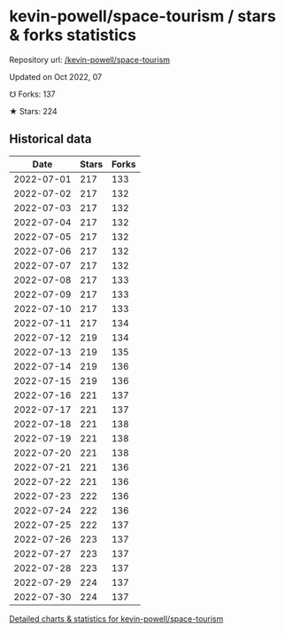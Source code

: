 # kevin-powell/space-tourism / stars & forks statistics

Repository url: [/kevin-powell/space-tourism](https://github.com/kevin-powell/space-tourism)

Updated on Oct 2022, 07

☋ Forks: 137

★ Stars: 224

## Historical data
| Date | Stars | Forks |
|------|-------|-------|
| 2022-07-01 | 217 | 133 | 
| 2022-07-02 | 217 | 132 | 
| 2022-07-03 | 217 | 132 | 
| 2022-07-04 | 217 | 132 | 
| 2022-07-05 | 217 | 132 | 
| 2022-07-06 | 217 | 132 | 
| 2022-07-07 | 217 | 132 | 
| 2022-07-08 | 217 | 133 | 
| 2022-07-09 | 217 | 133 | 
| 2022-07-10 | 217 | 133 | 
| 2022-07-11 | 217 | 134 | 
| 2022-07-12 | 219 | 134 | 
| 2022-07-13 | 219 | 135 | 
| 2022-07-14 | 219 | 136 | 
| 2022-07-15 | 219 | 136 | 
| 2022-07-16 | 221 | 137 | 
| 2022-07-17 | 221 | 137 | 
| 2022-07-18 | 221 | 138 | 
| 2022-07-19 | 221 | 138 | 
| 2022-07-20 | 221 | 138 | 
| 2022-07-21 | 221 | 136 | 
| 2022-07-22 | 221 | 136 | 
| 2022-07-23 | 222 | 136 | 
| 2022-07-24 | 222 | 136 | 
| 2022-07-25 | 222 | 137 | 
| 2022-07-26 | 223 | 137 | 
| 2022-07-27 | 223 | 137 | 
| 2022-07-28 | 223 | 137 | 
| 2022-07-29 | 224 | 137 | 
| 2022-07-30 | 224 | 137 | 


[Detailed charts & statistics for kevin-powell/space-tourism](https://reviewgithub.com/rep/kevin-powell/space-tourism)
